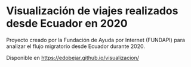 # Visualización de viajes realizados desde Ecuador en 2020

Proyecto creado por la Fundación de Ayuda por Internet (FUNDAPI) para analizar el flujo migratorio desde Ecuador durante 2020.

Disponible en https://edobejar.github.io/visualizacion/

